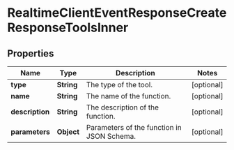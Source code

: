 

# RealtimeClientEventResponseCreateResponseToolsInner


## Properties

| Name | Type | Description | Notes |
|------------ | ------------- | ------------- | -------------|
|**type** | **String** | The type of the tool. |  [optional] |
|**name** | **String** | The name of the function. |  [optional] |
|**description** | **String** | The description of the function. |  [optional] |
|**parameters** | **Object** | Parameters of the function in JSON Schema. |  [optional] |



